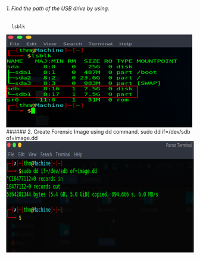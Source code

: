###### 1. Find the path of the USB drive by using.
      lsblk
<img src="1.lsblk.png" alt="Image Alt Text" width="500" height="250">
<!-- ![lsblk](1.lsblk.png) -->
###### 2. Create Forensic Image using dd command.
      sudo dd if=/dev/sdb of=image.dd
<img src="2.image.png" alt="Image Alt Text" width="600" height="300">

